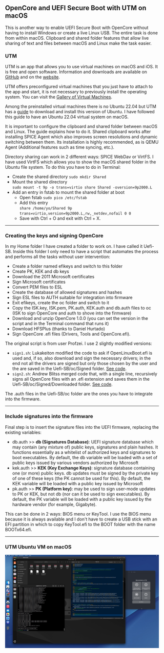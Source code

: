 
## OpenCore and UEFI Secure Boot with UTM on macOS

This is another way to enable UEFI Secure Boot with OpenCore without having to install Windows or create a live Linux USB. The entire task is done from within macOS. Clipboard and shared folder features that allow live sharing of text and files between macOS and Linux make the task easier.

### UTM

UTM is an app that allows you to use virtual machines on macOS and iOS. It is free and open software. Information and downloads are available on [GitHub](https://github.com/utmapp/UTM) and on the [website](https://mac.getutm.app).

UTM offers preconfigured virtual machines that you just have to attach to the app and start, it is not necessary to previously install the operating system. You can visit the [Gallery of Virtual Machines](https://mac.getutm.app/gallery/).

Among the preinstalled virtual machines there is no Ubuntu 22.04 but UTM has a [guide](https://docs.getutm.app/guides/ubuntu/) to download and install this version of Ubuntu. I have followed this guide to have an Ubuntu 22.04 virtual system on macOS.

It is important to configure the clipboard and shared folder between macOS and Linux. The guide explains how to do it. Shared clipboard works after installing SPICE Agent which also improves screen resolutions and dynamic switching between them. Its installation is highly recommended, as is QEMU Agent (Additional features such as time syncing, etc.).

Directory sharing can work in 2 different ways: SPICE WebDav or VirtFS. I have used VirtFS which allows you to show the macOS shared folder in the Ubuntu file system. To do this you have to do in Terminal:

- Create the shared directory `sudo mkdir Shared`
- Mount the shared directory<br>`sudo mount -t 9p -o trans=virtio share Shared -oversion=9p2000.L`
- Add an entry in fstab to mount the shared folder at boot
	- Open fstab `sudo pico /etc/fstab`
	- Add this entry<br>`share /home/yo/Shared 9p trans=virtio,version=9p2000.L,rw,_netdev,nofail 0 0`
	- Save with Ctrl + O and exit with Ctrl + X.

---

### Creating the keys and signing OpenCore

In my Home folder I have created a folder to work on. I have called it Uefi-SB. Inside this folder I only need to have a script that automates the process and performs all the tasks without user intervention:

- Create a folder named efikeys and switch to this folder
- Create PK, KEK and db keys
- Download the 2011 Microsoft certificates
- Sign Microsoft certificates
- Convert PEM files to ESL
- Create the database of allowed signatures and hashes
- Sign ESL files to AUTH suitable for integration into firmware
- Exit efikeys, create the oc folder and switch to it
- Copy the ISK.key, ISK.pem, PK.auth, KEK.auth and db.auth files to oc (ISK to sign OpenCore and auth to shove into the firmware)
- Download and unzip OpenCore 1.0.0 (you can set the version in the script and in the Terminal command that runs it)
- Download HFSPlus (thanks to Daniel Hurtado)
- Sign OpenCore .efi files (Drivers, Tools and OpenCore.efi).

The original script is from user Profzei. I use 2 slightly modified versions:

- `sign1.sh`: Lukakeiton modified the code to ask if OpenLinuxBoot.efi is used and, if so, also download and sign the necessary drivers; in the end not all the drivers are signed but only those chosen by the user and the are saved  in the Uefi-SB/oc/Signed folder. [See code](src/sign1.sh).
- `sign2.sh`: Andrew Blitss merged code that, with a single line, recursively signs all OpenCore files with an .efi extension and saves them in the Uefi-SB/oc/Signed/Downloaded folder. [See code](src/sign2.sh).

The .auth files in the Uefi-SB/oc folder are the ones you have to integrate into the firmware.

---

### Include signatures into the firmware

Final step is to insert the signature files into the UEFI firmware, replacing the existing variables:

- db.auth >> **db (Signatures Database)**: UEFI signature database which may contain (any mixture of) public keys, signatures and plain hashes. It functions essentially as a whitelist of authorized keys and signatures to boot executables. By default, the db variable will be loaded with a set of public keys issued by various vendors authorized by Microsoft
- kek.auth >> **KEK (Key Exchange Keys)**: signature database containing one (or more) public keys. db updates must be signed by the private key of one of these keys (the PK cannot be used for this). By default, the KEK variable will be loaded with a public key issued by Microsoft
- pk.auth >> **PK (Platform key)**: may be used to sign user-mode updates to PK or KEK, but not db (nor can it be used to sign executables). By default, the PK variable will be loaded with a public key issued by the hardware vendor (for example, Gigabyte).

This can be done in 2 ways: BIOS menu or KeyTool. I use the BIOS menu because it is always available and I don't have to create a USB stick with an EFI partition in which to copy KeyTool.efi to the BOOT folder with the name BOOTx64.efi.

---

### UTM Ubuntu VM on macOS

![Ubuntu VM](img/UTM-ubuntu.jpg)
